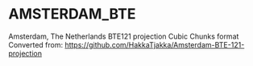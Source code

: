 # AMSTERDAM_BTE
 Amsterdam, The Netherlands BTE121 projection Cubic Chunks format
 Converted from: https://github.com/HakkaTjakka/Amsterdam-BTE-121-projection
